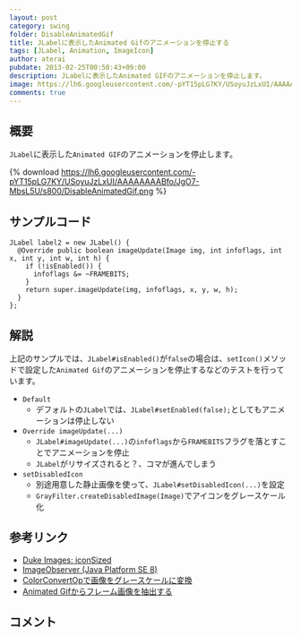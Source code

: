 ```yaml
---
layout: post
category: swing
folder: DisableAnimatedGif
title: JLabelに表示したAnimated Gifのアニメーションを停止する
tags: [JLabel, Animation, ImageIcon]
author: aterai
pubdate: 2013-02-25T00:50:43+09:00
description: JLabelに表示したAnimated GIFのアニメーションを停止します。
image: https://lh6.googleusercontent.com/-pYT15pLG7KY/USoyuJzLxUI/AAAAAAAABfo/JgO7-MbsL5U/s800/DisableAnimatedGif.png
comments: true
---
```

## 概要
`JLabel`に表示した`Animated GIF`のアニメーションを停止します。

{% download https://lh6.googleusercontent.com/-pYT15pLG7KY/USoyuJzLxUI/AAAAAAAABfo/JgO7-MbsL5U/s800/DisableAnimatedGif.png %}

## サンプルコード
<pre class="prettyprint"><code>JLabel label2 = new JLabel() {
  @Override public boolean imageUpdate(Image img, int infoflags, int x, int y, int w, int h) {
    if (!isEnabled()) {
      infoflags &amp;= ~FRAMEBITS;
    }
    return super.imageUpdate(img, infoflags, x, y, w, h);
  }
};
</code></pre>

## 解説
上記のサンプルでは、`JLabel#isEnabled()`が`false`の場合は、`setIcon()`メソッドで設定した`Animated Gif`のアニメーションを停止するなどのテストを行っています。

- `Default`
    - デフォルトの`JLabel`では、`JLabel#setEnabled(false);`としてもアニメーションは停止しない
- `Override imageUpdate(...)`
    - `JLabel#imageUpdate(...)`の`infoflags`から`FRAMEBITS`フラグを落とすことでアニメーションを停止
    - `JLabel`がリサイズされると？、コマが進んでしまう
- `setDisabledIcon`
    - 別途用意した静止画像を使って、`JLabel#setDisabledIcon(...)`を設定
    - `GrayFilter.createDisabledImage(Image)`でアイコンをグレースケール化

<!-- dummy comment line for breaking list -->

## 参考リンク
- [Duke Images: iconSized](http://duke.kenai.com/iconSized/index.html)
- [ImageObserver (Java Platform SE 8)](https://docs.oracle.com/javase/jp/8/docs/api/java/awt/image/ImageObserver.html)
- [ColorConvertOpで画像をグレースケールに変換](https://ateraimemo.com/Swing/ColorConvertOp.html)
- [Animated Gifからフレーム画像を抽出する](https://ateraimemo.com/Swing/ExtractFramesFromAnimatedGif.html)

<!-- dummy comment line for breaking list -->

## コメント
